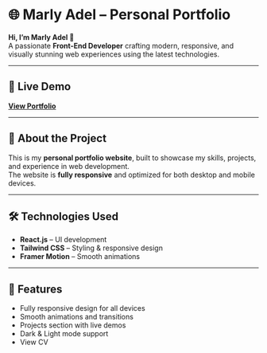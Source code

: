 # 🌐 Marly Adel – Personal Portfolio  

**Hi, I’m Marly Adel 👋**  
A passionate **Front-End Developer** crafting modern, responsive, and visually stunning web experiences using the latest technologies.  

---

## 🔗 Live Demo  
**[View Portfolio](https://marlyadel.github.io/Portfolio/)**  

---

## 📌 About the Project  
This is my **personal portfolio website**, built to showcase my skills, projects, and experience in web development.  
The website is **fully responsive** and optimized for both desktop and mobile devices.  

---

## 🛠️ Technologies Used  
- **React.js** – UI development  
- **Tailwind CSS** – Styling & responsive design  
- **Framer Motion** – Smooth animations  
---

## 🎯 Features  
- Fully responsive design for all devices  
- Smooth animations and transitions  
- Projects section with live demos  
- Dark & Light mode support  
- View CV  


